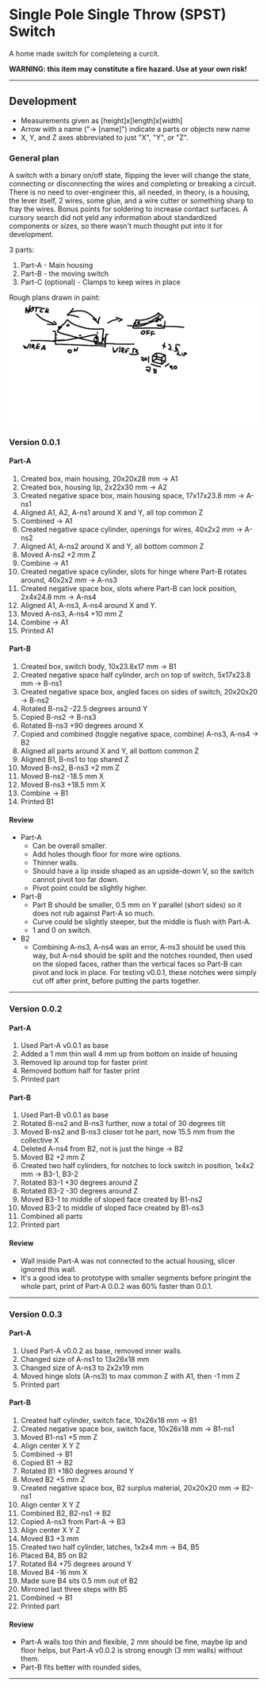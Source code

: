 # Single Pole Single Throw (SPST) Switch

A home made switch for completeing a curcit.

**WARNING: this item may constitute a fire hazard. Use at your own risk!**

--- 

## Development

- Measurements given as [height]x[length]x[width]
- Arrow with a name ("-> [name]") indicate a parts or objects new name
- X, Y, and Z axes abbreviated to just "X", "Y", or "Z".

### General plan

A switch with a binary on/off state, flipping the lever will change the state, connecting or disconnecting the wires and completing or breaking a circuit.
There is no need to over-engineer this, all needed, in theory, is a housing, the lever itself, 2 wires, some glue, and a wire cutter or something sharp to fray the wires.
Bonus points for soldering to increase contact surfaces.
A cursory search did not yeld any information about standardized components or sizes, so there wasn't much thought put into it for development.

3 parts:
1. Part-A - Main housing
1. Part-B - the moving switch
1. Part-C (optional) - Clamps to keep wires in place

Rough plans drawn in paint:
![Image of plans](./001-spst-switch-plans.png)

### Version 0.0.1

#### Part-A

1. Created box, main housing, 20x20x28 mm -> A1
1. Created box, housing lip, 2x22x30 mm -> A2
1. Created negative space box, main housing space, 17x17x23.8 mm -> A-ns1
1. Aligned A1, A2, A-ns1 around X and Y, all top common Z
1. Combined -> A1
1. Created negative space cylinder, openings for wires, 40x2x2 mm -> A-ns2
1. Aligned A1, A-ns2 around X and Y, all bottom common Z
1. Moved A-ns2 +2 mm Z
1. Combine -> A1
1. Created negative space cylinder, slots for hinge where Part-B rotates around, 40x2x2 mm -> A-ns3
1. Created negative space box, slots where Part-B can lock position, 2x4x24.8 mm -> A-ns4
1. Aligned A1, A-ns3, A-ns4 around X and Y.
1. Moved A-ns3, A-ns4 +10 mm Z
1. Combine -> A1
1. Printed A1

#### Part-B

1. Created box, switch body, 10x23.8x17 mm -> B1
1. Created negative space half cylinder, arch on top of switch, 5x17x23.8 mm -> B-ns1
1. Created negative space box, angled faces on sides of switch, 20x20x20 -> B-ns2
1. Rotated B-ns2 -22.5 degrees around Y
1. Copied B-ns2 -> B-ns3
1. Rotated B-ns3 +90 degrees around X
1. Copied and combined (toggle negative space, combine) A-ns3, A-ns4 -> B2
1. Aligned all parts around X and Y, all bottom common Z
1. Aligned B1, B-ns1 to top shared Z
1. Moved B-ns2, B-ns3 +2 mm Z
1. Moved B-ns2 -18.5 mm X
1. Moved B-ns3 +18.5 mm X
1. Combine -> B1
1. Printed B1

#### Review

- Part-A
  - Can be overall smaller.
  - Add holes though floor for more wire options.
  - Thinner walls.
  - Should have a lip inside shaped as an upside-down V, so the switch cannot pivot too far down.
  - Pivot point could be slightly higher.
- Part-B
  - Part B should be smaller, 0.5 mm on Y parallel (short sides) so it does not rub against Part-A so much.
  - Curve could be slightly steeper, but the middle is flush with Part-A.
  - 1 and 0 on switch.
- B2
  - Combining A-ns3, A-ns4 was an error, A-ns3 should be used this way, but A-ns4 should be split and the notches rounded, then used on the sloped faces, rather than the vertical faces so Part-B can pivot and lock in place. For testing v0.0.1, these notches were simply cut off after print, before putting the parts together.

---

### Version 0.0.2

#### Part-A

1. Used Part-A v0.0.1 as base
1. Added a 1 mm thin wall 4 mm up from bottom on inside of housing
1. Removed lip around top for faster print
1. Removed bottom half for faster print
1. Printed part

#### Part-B

1. Used Part-B v0.0.1 as base
1. Rotated B-ns2 and B-ns3 further, now a total of 30 degrees tilt
1. Moved B-ns2 and B-ns3 closer tot he part, now 15.5 mm from the collective X
1. Deleted A-ns4 from B2, not is just the hinge -> B2
1. Moved B2 +2 mm Z
1. Created two half cylinders, for notches to lock switch in position, 1x4x2 mm -> B3-1, B3-2
1. Rotated B3-1 +30 degrees around Z
1. Rotated B3-2 -30 degrees around Z
1. Moved B3-1 to middle of sloped face created by B1-ns2
1. Moved B3-2 to middle of sloped face created by B1-ns3
1. Combined all parts
1. Printed part

#### Review

- Wall inside Part-A was not connected to the actual housing, slicer ignored this wall.
- It's a good idea to prototype with smaller segments before pringint the whole part, print of Part-A 0.0.2 was 60% faster than 0.0.1.

---

### Version 0.0.3

#### Part-A

1. Used Part-A v0.0.2 as base, removed inner walls.
1. Changed size of A-ns1 to 13x26x18 mm
1. Changed size of A-ns3 to 2x2x19 mm
1. Moved hinge slots (A-ns3) to max common Z with A1, then -1 mm Z
1. Printed part

#### Part-B

1. Created half cylinder, switch face, 10x26x18 mm -> B1
1. Created negative space box, switch face, 10x26x18 mm -> B1-ns1
1. Moved B1-ns1 +5 mm Z
1. Align center X Y Z
1. Combined -> B1
1. Copied B1 -> B2
1. Rotated B1 +180 degrees around Y
1. Moved B2 +5 mm Z
1. Created negative space box, B2 surplus material, 20x20x20 mm -> B2-ns1
1. Align center X Y Z
1. Combined B2, B2-ns1 -> B2
1. Copied A-ns3 from Part-A -> B3
1. Align center X Y Z
1. Moved B3 +3 mm
1. Created two half cylinder, latches, 1x2x4 mm -> B4, B5
1. Placed B4, B5 on B2
1. Rotated B4 +75 degrees around Y
1. Moved B4 -16 mm X
1. Made sure B4 sits 0.5 mm out of B2
1. Mirrored last three steps with B5
1. Combined -> B1
1. Printed part

#### Review

- Part-A walls too thin and flexible, 2 mm should be fine, maybe lip and floor helps, but Part-A v0.0.2 is strong enough (3 mm walls) without them.
- Part-B fits better with rounded sides, 

---